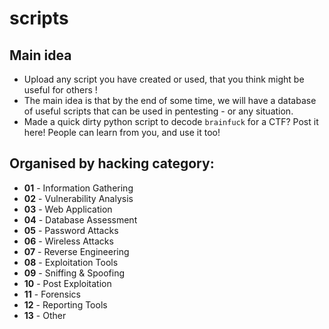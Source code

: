 # scripts


## Main idea
- Upload any script you have created or used, that you think might be useful for others !
- The main idea is that by the end of some time, we will have a database of useful scripts that can be used in pentesting - or any situation.
- Made a quick dirty python script to decode `brainfuck` for a CTF? Post it here! People can learn from you, and use it too!


## Organised by hacking category:
- **01** - Information Gathering
- **02** - Vulnerability Analysis
- **03** - Web Application
- **04** - Database Assessment
- **05** - Password Attacks
- **06** - Wireless Attacks
- **07** - Reverse Engineering
- **08** - Exploitation Tools
- **09** - Sniffing & Spoofing
- **10** - Post Exploitation
- **11** - Forensics
- **12** - Reporting Tools
- **13** - Other
